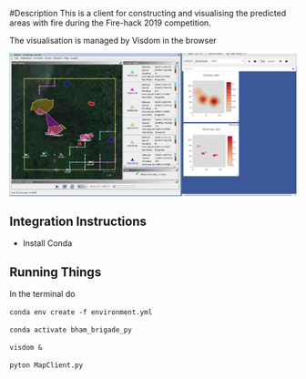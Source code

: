 #Description
This is a client for constructing and visualising the predicted areas with fire during the Fire-hack 2019 competition.

The visualisation is managed by Visdom in the browser

![Alt text](finalScreen.png)

## Integration Instructions

* Install Conda
## Running Things
In the terminal do

`conda env create -f environment.yml`

`conda activate bham_brigade_py`

`visdom &`

`pyton MapClient.py`